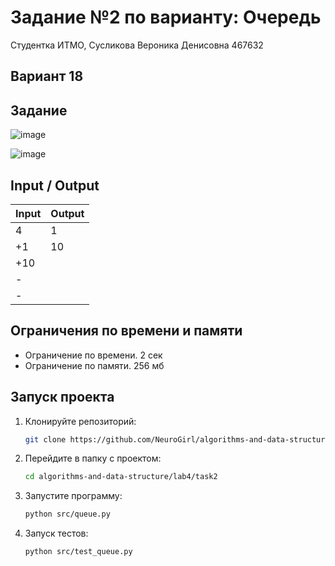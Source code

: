 # Задание №2 по варианту: Очередь
Студентка ИТМО,  Сусликова Вероника Денисовна 467632

## Вариант 18

## Задание 

![image](https://github.com/user-attachments/assets/e21c16ab-6d68-4af4-a097-541910b79be4)

![image](https://github.com/user-attachments/assets/770532a3-87af-4d4d-a0a1-c897e3ff7470)

## Input / Output 

| Input    | Output   |
|----------|----------|
|4         |1         |
|+1        |10        |
|+10       |          |
|-         |          |
|-         |          |

## Ограничения по времени и памяти

- Ограничение по времени. 2 сек
- Ограничение по памяти. 256 мб

## Запуск проекта
1. Клонируйте репозиторий:
   ```bash
   git clone https://github.com/NeuroGirl/algorithms-and-data-structure.git
   ```
2. Перейдите в папку с проектом:
   ```bash
   cd algorithms-and-data-structure/lab4/task2
   
3. Запустите программу:
   ```bash
   python src/queue.py
   ```

4. Запуск тестов:
   ```bash
   python src/test_queue.py
   ```

